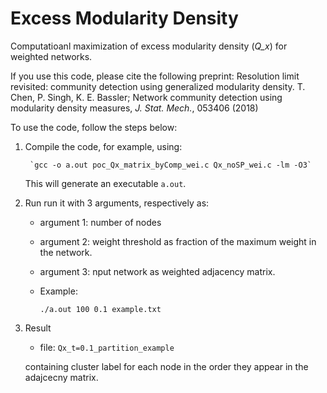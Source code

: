 # Excess Modularity Density

Computatioanl maximization of excess modularity density (*Q_x*) for weighted networks.


If you use this code, please cite the following preprint: 
Resolution limit revisited: community detection using generalized modularity density.
T. Chen, P. Singh, K. E. Bassler;
Network community detection using modularity density measures,
*J. Stat. Mech.*, 053406 (2018)

To use the code, follow the steps below:

1. Compile the code, for example, using:


		`gcc -o a.out poc_Qx_matrix_byComp_wei.c Qx_noSP_wei.c -lm -O3`

	This will generate an executable `a.out`.

3. Run
	run it with 3 arguments, respectively as:
	* argument 1: number of nodes
	* argument 2: weight threshold as fraction of the maximum weight in the network.
	* argument 3: nput network as weighted adjacency matrix.
	* Example:

		`./a.out 100 0.1 example.txt`

4. Result

	* file: `Qx_t=0.1_partition_example`

	containing cluster label for each node in the order they appear in the adajcecny matrix.
